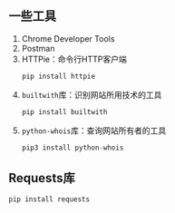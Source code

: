 ## 一些工具
1. Chrome Developer Tools
2. Postman
3. HTTPie：命令行HTTP客户端
   ```python
   pip install httpie
   ```
4. `builtwith`库：识别网站所用技术的工具
   ```python
   pip install builtwith
   ```
5. `python-whois`库：查询网站所有者的工具
   ```python
   pip3 install python-whois
   ```
## Requests库
```python
pip install requests
```